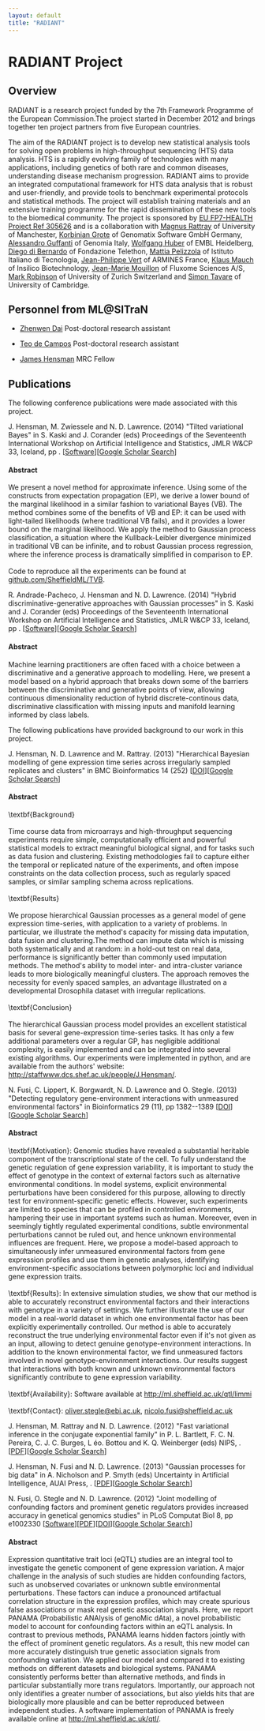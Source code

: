 ```yaml
---
layout: default
title: "RADIANT"
---
```

# RADIANT Project

## Overview

RADIANT is a research project funded by the 7th Framework Programme of
the European Commission.The project started in December 2012 and brings
together ten project partners from five European countries.

The aim of the RADIANT project is to develop new statistical analysis
tools for solving open problems in high-throughput sequencing (HTS) data
analysis. HTS is a rapidly evolving family of technologies with many
applications, including genetics of both rare and common diseases,
understanding disease mechanism progression. RADIANT aims to provide an
integrated computational framework for HTS data analysis that is robust
and user-friendly, and provide tools to benchmark experimental protocols
and statistical methods. The project will establish training materials
and an extensive training programme for the rapid dissemination of these
new tools to the biomedical community.
The project is sponsored by [EU FP7-HEALTH Project Ref 305626](http://cordis.europa.eu/projects/rcn/105701_en.html) and is a collaboration with [Magnus Rattray](http://www.ls.manchester.ac.uk/people/profile/?personid=10584) of University of Manchester, [Korbinian Grote](http://radiant-project.eu/Consortium/Partners/Genomatix.html) of Genomatix Software GmbH Germany, [Alessandro Guffanti](http://radiant-project.eu/Consortium/Partners/Genomnia.html) of Genomia Italy, [Wolfgang Huber](http://radiant-project.eu/Consortium/Partners/EMBL.html) of EMBL Heidelberg, [Diego di Bernardo](http://dibernardo.tigem.it/wiki/index.php/Main_Page) of Fondazione Telethon, [Mattia Pelizzola](http://radiant-project.eu/Consortium/Partners/IIT.html) of Istituto Italiano di Tecnologia, [Jean-Philippe Vert](http://radiant-project.eu/Consortium/Partners/ARMINES.html) of ARMINES France, [Klaus Mauch](http://www.insilico-biotechnology.com/people) of Insilico Biotechnology, [Jean-Marie Mouillon](http://www.fluxome.com/company/organization/leadership-team.aspx) of Fluxome Sciences A/S, [Mark Robinson](http://radiant-project.eu/Consortium/Partners/Zurich.html) of University of Zurich Switzerland and [Simon Tavare](http://radiant-project.eu/Consortium/Partners/CAM.html) of University of Cambridge.

<a name="personnel"></a>

## Personnel from ML@SITraN

- [Zhenwen Dai](http://staffwww.dcs.shef.ac.uk/people/Z.Dai/) Post-doctoral research assistant

- [Teo de Campos](http://personal.ee.surrey.ac.uk/Personal/T.Decampos/) Post-doctoral research assistant

- [James Hensman](http://chicas.lancaster-university.uk/people/hensman.html) MRC Fellow



<a name="publications"></a>

## Publications

The following conference publications were made associated with this project.

<span class="author">J. Hensman, M. Zwiessele and N. D. Lawrence.
</span> (2014) <span class="papertitle">"Tilted variational
Bayes"</span> in S. Kaski and J. Corander (eds) <span
class="journal">Proceedings of the Seventeenth International Workshop on
Artificial Intelligence and Statistics</span>, JMLR W&CP 33, Iceland, pp
. \[[Software](https://github.com/SheffieldML/GPy%20)\]\[[Google Scholar
Search](http://scholar.google.com/scholar?hl-en&lr=&q=Tilted+Variational+Bayes+&btnG=Search)\]

#### Abstract

We present a novel method for approximate inference. Using some of the
constructs from expectation propagation (EP), we derive a lower bound of
the marginal likelihood in a similar fashion to variational Bayes (VB).
The method combines some of the benefits of VB and EP: it can be used
with light-tailed likelihoods (where traditional VB fails), and it
provides a lower bound on the marginal likelihood. We apply the method
to Gaussian process classification, a situation where the
Kullback-Leibler divergence minimized in traditional VB can be infinite,
and to robust Gaussian process regression, where the inference process
is dramatically simplified in comparison to EP.\
\
Code to reproduce all the experiments can be found at
[github.com/SheffieldML/TVB](github.com/SheffieldML/TVB).


<span class="author">R. Andrade-Pacheco, J. Hensman and N. D. Lawrence.
</span> (2014) <span class="papertitle">"Hybrid
discriminative-generative approaches with Gaussian processes"</span> in
S. Kaski and J. Corander (eds) <span class="journal">Proceedings of the
Seventeenth International Workshop on Artificial Intelligence and
Statistics</span>, JMLR W&CP 33, Iceland, pp .
\[[Software](https://github.com/SheffieldML/GPy%20)\]\[[Google Scholar
Search](http://scholar.google.com/scholar?hl-en&lr=&q=Hybrid+Discriminative-Generative+Approaches+with+Gaussian+Processes+&btnG=Search)\]

#### Abstract

Machine learning practitioners are often faced with a choice between a
discriminative and a generative approach to modelling. Here, we present
a model based on a hybrid approach that breaks down some of the barriers
between the discriminative and generative points of view, allowing
continuous dimensionality reduction of hybrid discrete-continous data,
discriminative classification with missing inputs and manifold learning
informed by class labels.


The following publications have provided background to our work in this project.

<span class="author">J. Hensman, N. D. Lawrence and M. Rattray. </span>
(2013) <span class="papertitle">"Hierarchical Bayesian modelling of gene
expression time series across irregularly sampled replicates and
clusters"</span> in <span class="journal">BMC Bioinformatics</span> 14
(252) \[[DOI](http://dx.doi.org/doi:10.1186/1471-2105-14-252)\]\[[Google
Scholar
Search](http://scholar.google.com/scholar?hl-en&lr=&q=Hierarchical+Bayesian+modelling+of+gene+expression+time+series+across+irregularly+sampled+replicates+and+clusters+&btnG=Search)\]

#### Abstract

\\textbf{Background}\
\
Time course data from microarrays and high-throughput sequencing
experiments require simple, computationally efficient and powerful
statistical models to extract meaningful biological signal, and for
tasks such as data fusion and clustering. Existing methodologies fail to
capture either the temporal or replicated nature of the experiments, and
often impose constraints on the data collection process, such as
regularly spaced samples, or similar sampling schema across
replications.\
\
\\textbf{Results}\
\
We propose hierarchical Gaussian processes as a general model of gene
expression time-series, with application to a variety of problems. In
particular, we illustrate the method's capacity for missing data
imputation, data fusion and clustering.The method can impute data which
is missing both systematically and at random: in a hold-out test on real
data, performance is significantly better than commonly used imputation
methods. The method's ability to model inter- and intra-cluster variance
leads to more biologically meaningful clusters. The approach removes the
necessity for evenly spaced samples, an advantage illustrated on a
developmental Drosophila dataset with irregular replications.\
\
\\textbf{Conclusion}\
\
The hierarchical Gaussian process model provides an excellent
statistical basis for several gene-expression time-series tasks. It has
only a few additional parameters over a regular GP, has negligible
additional complexity, is easily implemented and can be integrated into
several existing algorithms. Our experiments were implemented in python,
and are available from the authors' website:
<http://staffwww.dcs.shef.ac.uk/people/J.Hensman/>.


<span class="author">N. Fusi, C. Lippert, K. Borgwardt, N. D. Lawrence
and O. Stegle. </span> (2013) <span class="papertitle">"Detecting
regulatory gene-environment interactions with unmeasured environmental
factors"</span> in <span class="journal">Bioinformatics</span> 29 (11),
pp 1382--1389
\[[DOI](http://dx.doi.org/10.1093/bioinformatics/btt148)\]\[[Google
Scholar
Search](http://scholar.google.com/scholar?hl-en&lr=&q=Detecting+Regulatory+Gene-Environment+Interactions+with+Unmeasured+Environmental+Factors+&btnG=Search)\]

#### Abstract

\\textbf{Motivation}: Genomic studies have revealed a substantial
heritable component of the transcriptional state of the cell. To fully
understand the genetic regulation of gene expression variability, it is
important to study the effect of genotype in the context of external
factors such as alternative environmental conditions. In model systems,
explicit environmental perturbations have been considered for this
purpose, allowing to directly test for environment-specific genetic
effects. However, such experiments are limited to species that can be
profiled in controlled environments, hampering their use in important
systems such as human. Moreover, even in seemingly tightly regulated
experimental conditions, subtle environmental perturbations cannot be
ruled out, and hence unknown environmental influences are frequent.
Here, we propose a model-based approach to simultaneously infer
unmeasured environmental factors from gene expression profiles and use
them in genetic analyses, identifying environment-specific associations
between polymorphic loci and individual gene expression traits.\
\
 \\textbf{Results}: In extensive simulation studies, we show that our
method is able to accurately reconstruct environmental factors and their
interactions with genotype in a variety of settings. We further
illustrate the use of our model in a real-world dataset in which one
environmental factor has been explicitly experimentally controlled. Our
method is able to accurately reconstruct the true underlying
environmental factor even if it's not given as an input, allowing to
detect genuine genotype-environment interactions. In addition to the
known environmental factor, we find unmeasured factors involved in novel
genotype-environment interactions. Our results suggest that interactions
with both known and unknown environmental factors significantly
contribute to gene expression variability.\
\
 \\textbf{Availability}: Software available at
<http://ml.sheffield.ac.uk/qtl/limmi>\
\
 \\textbf{Contact}: [oliver.stegle@ebi.ac.uk](oliver.stegle@ebi.ac.uk),
[nicolo.fusi@sheffield.ac.uk](nicolo.fusi@sheffield.ac.uk)


<span class="author">J. Hensman, M. Rattray and N. D. Lawrence. </span>
(2012) <span class="papertitle">"Fast variational inference in the
conjugate exponential family"</span> in P. L. Bartlett, F. C. N.
Pereira, C. J. C. Burges, L éo. Bottou and K. Q. Weinberger (eds) <span
class="journal">NIPS</span>, .
\[[PDF](http://books.nips.cc/papers/files/nips25/NIPS2012_1314.pdf)\]\[[Google
Scholar
Search](http://scholar.google.com/scholar?hl-en&lr=&q=Fast+variational+inference+in+the+Conjugate+Exponential+family+&btnG=Search)\]


<span class="author">J. Hensman, N. Fusi and N. D. Lawrence. </span>
(2013) <span class="papertitle">"Gaussian processes for big data"</span>
in A. Nicholson and P. Smyth (eds) <span class="journal">Uncertainty in
Artificial Intelligence</span>, AUAI Press, .
\[[PDF](http://auai.org/uai2013/prints/papers/244.pdf)\]\[[Google
Scholar
Search](http://scholar.google.com/scholar?hl-en&lr=&q=Gaussian+Processes+for+Big+Data+&btnG=Search)\]


<span class="author">N. Fusi, O. Stegle and N. D. Lawrence. </span>
(2012) <span class="papertitle">"Joint modelling of confounding factors
and prominent genetic regulators provides increased accuracy in
genetical genomics studies"</span> in <span class="journal">PLoS
Computat Biol</span> 8, pp e1002330
\[[Software](http://ml.sheffield.ac.uk/qtl/%20)\]\[[PDF](http://www.ploscompbiol.org/article/info%3Adoi%2F10.1371%2Fjournal.pcbi.1002330)\]\[[DOI](http://dx.doi.org/10.1371/journal.pcbi.1002330)\]\[[Google
Scholar
Search](http://scholar.google.com/scholar?hl-en&lr=&q=Joint+Modelling+of+Confounding+Factors+and+Prominent+Genetic+Regulators+Provides+Increased+Accuracy+in+Genetical+Genomics+Studies+&btnG=Search)\]

#### Abstract

Expression quantitative trait loci (eQTL) studies are an integral tool
to investigate the genetic component of gene expression variation. A
major challenge in the analysis of such studies are hidden confounding
factors, such as unobserved covariates or unknown subtle environmental
perturbations. These factors can induce a pronounced artifactual
correlation structure in the expression profiles, which may create
spurious false associations or mask real genetic association signals.
Here, we report PANAMA (Probabilistic ANAlysis of genoMic dAta), a novel
probabilistic model to account for confounding factors within an eQTL
analysis. In contrast to previous methods, PANAMA learns hidden factors
jointly with the effect of prominent genetic regulators. As a result,
this new model can more accurately distinguish true genetic association
signals from confounding variation. We applied our model and compared it
to existing methods on different datasets and biological systems. PANAMA
consistently performs better than alternative methods, and finds in
particular substantially more trans regulators. Importantly, our
approach not only identifies a greater number of associations, but also
yields hits that are biologically more plausible and can be better
reproduced between independent studies. A software implementation of
PANAMA is freely available online at <http://ml.sheffield.ac.uk/qtl/>.


